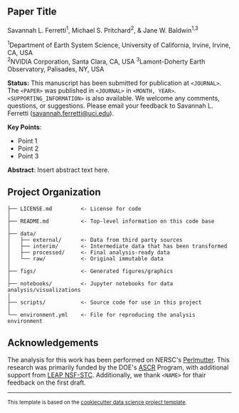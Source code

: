 Paper Title
------------

Savannah L. Ferretti<sup>1</sup>, Michael S. Pritchard<sup>2</sup>, & Jane W. Baldwin<sup>1,3</sup>

<sup>1</sup>Department of Earth System Science, University of California, Irvine, Irvine, CA, USA  
<sup>2</sup>NVIDIA Corporation, Santa Clara, CA, USA
<sup>3</sup>Lamont-Doherty Earth Observatory, Palisades, NY, USA  

**Status:** This manuscript has been submitted for publication at ```<JOURNAL>```. The ```<PAPER>``` was published in ```<JOURNAL>``` in ```<MONTH, YEAR>```. ```<SUPPORTING_INFORMATION>``` is also available.  We welcome any comments, questions, or suggestions. Please email your feedback to Savannah L. Ferretti (savannah.ferretti@uci.edu).

**Key Points**:
- Point 1
- Point 2
- Point 3

**Abstract**: Insert abstract text here.

Project Organization
------------
```
├── LICENSE.md         <- License for code
│
├── README.md          <- Top-level information on this code base
│
├── data/
│   ├── external/      <- Data from third party sources
│   ├── interim/       <- Intermediate data that has been transformed
│   ├── processed/     <- Final analysis-ready data
│   └── raw/           <- Original immutable data
│
├── figs/              <- Generated figures/graphics 
│
├── notebooks/         <- Jupyter notebooks for data analysis/visualizations
│
├── scripts/           <- Source code for use in this project     
│
└── environment.yml    <- File for reproducing the analysis environment
```

Acknowledgements
-------

The analysis for this work has been performed on NERSC's [Perlmutter](https://docs.nersc.gov/systems/perlmutter/architecture/). This research was primarily funded by the DOE's [ASCR](https://www.energy.gov/science/ascr/advanced-scientific-computing-research)
Program, with additional support from [LEAP NSF-STC](https://leap.columbia.edu/). Additionally, we thank ```<NAME>``` for thair feedback on the first draft.

--------
<p><small>This template is based on the <a target="_blank" href="https://drivendata.github.io/cookiecutter-data-science/">cookiecutter data science project template</a>.</small></p>

